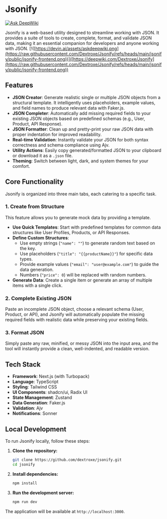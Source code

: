 # Jsonify
[![Ask DeepWiki](https://devin.ai/assets/askdeepwiki.png)](https://deepwiki.com/Dextroxe/Jsonify)

Jsonify is a web-based utility designed to streamline working with JSON. It provides a suite of tools to create, complete, format, and validate JSON data, making it an essential companion for developers and anyone working with JSON.
[!([https://devin.ai/assets/askdeepwiki.png](https://raw.githubusercontent.com/Dextroxe/Jsonify/refs/heads/main/jsonify/public/jsonify-frontend.png))]([https://deepwiki.com/Dextroxe/Jsonify](https://raw.githubusercontent.com/Dextroxe/Jsonify/refs/heads/main/jsonify/public/jsonify-frontend.png))

## Features

*   **JSON Creator**: Generate realistic single or multiple JSON objects from a structural template. It intelligently uses placeholders, example values, and field names to produce relevant data with Faker.js.
*   **JSON Completer**: Automatically add missing required fields to your existing JSON objects based on predefined schemas (e.g., User, Product, API Response).
*   **JSON Formatter**: Clean up and pretty-print your raw JSON data with proper indentation for improved readability.
*   **Real-time Validation**: Instantly validate your JSON for both syntax correctness and schema compliance using Ajv.
*   **Utility Actions**: Easily copy generated/formatted JSON to your clipboard or download it as a `.json` file.
*   **Theming**: Switch between light, dark, and system themes for your comfort.

## Core Functionality

Jsonify is organized into three main tabs, each catering to a specific task.

### 1. Create from Structure

This feature allows you to generate mock data by providing a template.

*   **Use Quick Templates**: Start with predefined templates for common data structures like User Profiles, Products, or API Responses.
*   **Define Custom Structures**:
    *   Use empty strings (`"name": ""`) to generate random text based on the key.
    *   Use placeholders (`"title": "{{productName}}"`) for specific data types.
    *   Provide example values (`"email": "user@example.com"`) to guide the data generation.
    *   Numbers (`"price": 0`) will be replaced with random numbers.
*   **Generate Data**: Create a single item or generate an array of multiple items with a single click.

### 2. Complete Existing JSON

Paste an incomplete JSON object, choose a relevant schema (User, Product, or API), and Jsonify will automatically populate the missing required fields with realistic data while preserving your existing fields.

### 3. Format JSON

Simply paste any raw, minified, or messy JSON into the input area, and the tool will instantly provide a clean, well-indented, and readable version.

## Tech Stack

*   **Framework**: Next.js (with Turbopack)
*   **Language**: TypeScript
*   **Styling**: Tailwind CSS
*   **UI Components**: shadcn/ui, Radix UI
*   **State Management**: Zustand
*   **Data Generation**: Faker.js
*   **Validation**: Ajv
*   **Notifications**: Sonner

## Local Development

To run Jsonify locally, follow these steps:

1.  **Clone the repository:**
    ```bash
    git clone https://github.com/dextroxe/jsonify.git
    cd jsonify
    ```

2.  **Install dependencies:**
    ```bash
    npm install
    ```

3.  **Run the development server:**
    ```bash
    npm run dev
    ```

The application will be available at `http://localhost:3000`.
